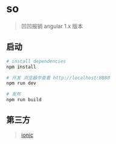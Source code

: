 # so

> 凹凹报销 angular 1.x 版本

## 启动

``` bash
# install dependencies
npm install

# 开发 浏览器中查看 http://localhost:8080
npm run dev

# 发布
npm run build

```

## 第三方
> [ionic](http://www.ionicframework.com/) 


